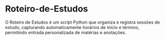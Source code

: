 # Roteiro-de-Estudos
O Roteiro de Estudos é um script Python que organiza e registra sessões de estudo, capturando automaticamente horários de início e término, permitindo entrada personalizada de matérias e anotações. 
